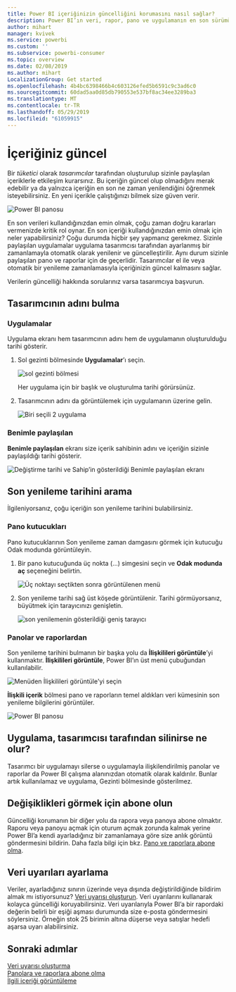 ```yaml
---
title: Power BI içeriğinizin güncelliğini korumasını nasıl sağlar?
description: Power BI’ın veri, rapor, pano ve uygulamanın en son sürümüyle çalışmanızı nasıl sağladığını öğrenin.
author: mihart
manager: kvivek
ms.service: powerbi
ms.custom: ''
ms.subservice: powerbi-consumer
ms.topic: overview
ms.date: 02/08/2019
ms.author: mihart
LocalizationGroup: Get started
ms.openlocfilehash: 4b4bc6398466b4c603126efed5b6591c9c3ad6c0
ms.sourcegitcommit: 60dad5aa0d85db790553e537bf8ac34ee3289ba3
ms.translationtype: MT
ms.contentlocale: tr-TR
ms.lasthandoff: 05/29/2019
ms.locfileid: "61059915"
---
```

# <a name="your-content-is-up-to-date"></a>İçeriğiniz güncel
Bir *tüketici* olarak *tasarımcılar* tarafından oluşturulup sizinle paylaşılan içeriklerle etkileşim kurarsınız. Bu içeriğin güncel olup olmadığını merak edebilir ya da yalnızca içeriğin en son ne zaman yenilendiğini öğrenmek isteyebilirsiniz. En yeni içerikle çalıştığınızı bilmek size güven verir.  
 
![Power BI panosu](media/end-user-consumer/power-bi-service.png)


En son verileri kullandığınızdan emin olmak, çoğu zaman doğru kararları vermenizde kritik rol oynar. En son içeriği kullandığınızdan emin olmak için neler yapabilirsiniz? Çoğu durumda hiçbir şey yapmanız gerekmez. Sizinle paylaşılan uygulamalar uygulama tasarımcısı tarafından ayarlanmış bir zamanlamayla otomatik olarak yenilenir ve güncelleştirilir. Aynı durum sizinle paylaşılan pano ve raporlar için de geçerlidir. Tasarımcılar el ile veya otomatik bir yenileme zamanlamasıyla içeriğinizin güncel kalmasını sağlar.  

Verilerin güncelliği hakkında sorularınız varsa tasarımcıya başvurun.

## <a name="how-to-locate-the-name-of-the-designer"></a>Tasarımcının adını bulma

### <a name="apps"></a>Uygulamalar

Uygulama ekranı hem tasarımcının adını hem de uygulamanın oluşturulduğu tarihi gösterir.  

1. Sol gezinti bölmesinde **Uygulamalar**’ı seçin.

    ![sol gezinti bölmesi](media/end-user-fresh/power-bi-nav-apps.png)

    Her uygulama için bir başlık ve oluşturulma tarihi görürsünüz. 

2. Tasarımcının adını da görüntülemek için uygulamanın üzerine gelin. 

    ![Biri seçili 2 uygulama](media/end-user-fresh/power-bi-app.png)


### <a name="shared-with-me"></a>Benimle paylaşılan
**Benimle paylaşılan** ekranı size içerik sahibinin adını ve içeriğin sizinle paylaşıldığı tarihi gösterir.

![Değiştirme tarihi ve Sahip’in gösterildiği Benimle paylaşılan ekranı](media/end-user-fresh/power-bi-shared-new.png) 


## <a name="how-to-look-up-the-last-refresh-date"></a>Son yenileme tarihini arama
İlgileniyorsanız, çoğu içeriğin son yenileme tarihini bulabilirsiniz. 

### <a name="dashboard-tiles"></a>Pano kutucukları
Pano kutucuklarının Son yenileme zaman damgasını görmek için kutucuğu Odak modunda görüntüleyin.

1. Bir pano kutucuğunda üç nokta (...) simgesini seçin ve **Odak modunda aç** seçeneğini belirtin.

    ![Üç noktayı seçtikten sonra görüntülenen menü](media/end-user-fresh/power-bi-focus.png)

2. Son yenileme tarihi sağ üst köşede görüntülenir. Tarihi görmüyorsanız, büyütmek için tarayıcınızı genişletin. 

    ![son yenilemenin gösterildiği geniş tarayıcı](media/end-user-fresh/power-bi-last-refresh2.png)

### <a name="from-dashboards-and-reports"></a>Panolar ve raporlardan
Son yenileme tarihini bulmanın bir başka yolu da **İlişkilileri görüntüle**’yi kullanmaktır.  **İlişkilileri görüntüle**, Power BI’ın üst menü çubuğundan kullanılabilir.

![Menüden İlişkilileri görüntüle'yi seçin](media/end-user-fresh/power-bi-view-related.png)

**İlişkili içerik** bölmesi pano ve raporların temel aldıkları veri kümesinin son yenileme bilgilerini görüntüler.

![Power BI panosu](media/end-user-fresh/power-bi-last-refresh.png)

## <a name="what-happens-if-an-app-is-deleted-by-the-designer"></a>Uygulama, tasarımcısı tarafından silinirse ne olur?

Tasarımcı bir uygulamayı silerse o uygulamayla ilişkilendirilmiş panolar ve raporlar da Power BI çalışma alanınızdan otomatik olarak kaldırılır. Bunlar artık kullanılamaz ve uygulama, Gezinti bölmesinde gösterilmez.


## <a name="subscribe-to-see-changes"></a>Değişiklikleri görmek için abone olun
Güncelliği korumanın bir diğer yolu da rapora veya panoya abone olmaktır. Raporu veya panoyu açmak için oturum açmak zorunda kalmak yerine Power BI’a kendi ayarladığınız bir zamanlamaya göre size anlık görüntü göndermesini bildirin.  Daha fazla bilgi için bkz. [Pano ve raporlara abone olma](end-user-subscribe.md).

## <a name="set-data-alerts"></a>Veri uyarıları ayarlama
Veriler, ayarladığınız sınırın üzerinde veya dışında değiştirildiğinde bildirim almak mı istiyorsunuz? [Veri uyarısı oluşturun](end-user-alerts.md).  Veri uyarılarını kullanarak kolayca güncelliği koruyabilirsiniz. Veri uyarılarıyla Power BI’a bir rapordaki değerin belirli bir eşiği aşması durumunda size e-posta göndermesini söylersiniz.  Örneğin stok 25 birimin altına düşerse veya satışlar hedefi aşarsa uyarı alabilirsiniz.  

## <a name="next-steps"></a>Sonraki adımlar
[Veri uyarısı oluşturma](end-user-alerts.md)    
[Panolara ve raporlara abone olma](end-user-subscribe.md)    
[İlgili içeriği görüntüleme](end-user-related.md)    
